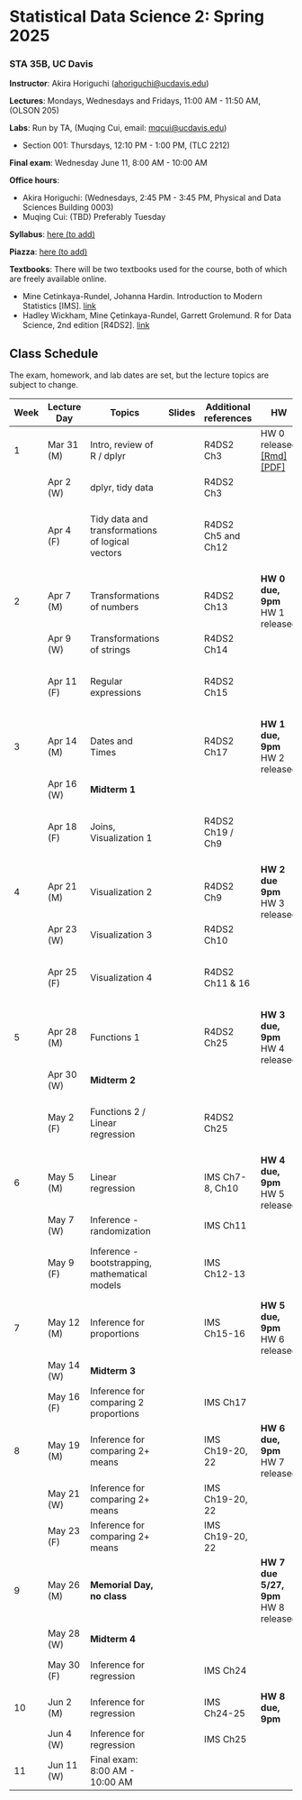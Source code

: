# Statistical Data Science 2: Spring 2025

### STA 35B, UC Davis

**Instructor**: Akira Horiguchi (ahoriguchi@ucdavis.edu)

**Lectures**: Mondays, Wednesdays and Fridays, 11:00 AM - 11:50 AM, (OLSON 205)

**Labs**: Run by TA, (Muqing Cui, email: mqcui@ucdavis.edu)

- Section 001: Thursdays, 12:10 PM - 1:00 PM, (TLC 2212)

**Final exam**: Wednesday June 11, 8:00 AM - 10:00 AM

**Office hours**:

- Akira Horiguchi: (Wednesdays, 2:45 PM - 3:45 PM, Physical and Data Sciences Building 0003)
- Muqing Cui: (TBD) Preferably Tuesday

**Syllabus**: [here (to add)]()

**Piazza**: [here (to add)]()

**Textbooks**:  There will be two textbooks used for the course, both of which are freely available online.  

* Mine Cetinkaya-Rundel, Johanna Hardin.  Introduction to Modern Statistics [IMS].  [link](https://leanpub.com/imstat)
* Hadley Wickham, Mine Çetinkaya-Rundel, Garrett Grolemund. R for Data Science, 2nd edition [R4DS2]. [link](https://r4ds.hadley.nz/)

## Class Schedule

The exam, homework, and lab dates are set, but the lecture topics are subject to change. 

| Week | Lecture Day | Topics                                           | Slides | Additional references | HW                                        | Lab                                             | Notes |
| ---- | ----------- | ------------------------------------------------ | ------ | --------------------- | ----------------------------------------- | ----------------------------------------------- | ----- |
| 1    | Mar 31 (M)  | Intro, review of R / dplyr                       |        | R4DS2 Ch3             | HW 0 released [[Rmd]]() [[PDF]]()         | Lab 0 released                                  |       |
|      | Apr 2 (W)   | dplyr, tidy data                                 |        | R4DS2 Ch3             |                                           |                                                 |       |
|      | Apr 4 (F)   | Tidy data and transformations of logical vectors |        | R4DS2 Ch5 and Ch12    |                                           | **Lab 0 due, 9pm**<br>Lab 1 released<br>[Rmd]() |       |
| 2    | Apr 7 (M)   | Transformations of numbers                       |        | R4DS2 Ch13            | **HW 0 due, 9pm**<br>HW 1 released        |                                                 |       |
|      | Apr 9 (W)   | Transformations of strings                       |        | R4DS2 Ch14            |                                           |                                                 |       |
|      | Apr 11 (F)  | Regular expressions                              |        | R4DS2 Ch15            |                                           | **Lab 1 due, 9pm** <br>Lab 2 released           |       |
| 3    | Apr 14 (M)  | Dates and Times                                  |        | R4DS2 Ch17            | **HW 1 due, 9pm**<br>HW 2 released        |                                                 |       |
|      | Apr 16 (W)  | **Midterm 1**                                    |        |                       |                                           |                                                 |       |
|      | Apr 18 (F)  | Joins, Visualization 1                           |        | R4DS2 Ch19  / Ch9     |                                           | **Lab 2 due, 9pm** <br>Lab 3 released           |       |
| 4    | Apr 21 (M)  | Visualization 2                                  |        | R4DS2 Ch9             | **HW 2 due 9pm**<br>HW 3 released         |                                                 |       |
|      | Apr 23 (W)  | Visualization 3                                  |        | R4DS2 Ch10            |                                           |                                                 |       |
|      | Apr 25 (F)  | Visualization 4                                  |        | R4DS2 Ch11 & 16       |                                           | **Lab 3 due, 9pm** <br>Lab 4 released           |       |
| 5    | Apr 28 (M)  | Functions 1                                      |        | R4DS2 Ch25            | **HW 3 due, 9pm**<br>HW 4 released        |                                                 |       |
|      | Apr 30 (W)  | **Midterm 2**                                    |        |                       |                                           |                                                 |       |
|      | May 2 (F)   | Functions 2 / Linear regression                  |        | R4DS2 Ch25            |                                           | **Lab 4 due, 9pm** <br>Lab 5 released           |       |
| 6    | May 5 (M)   | Linear regression                                |        | IMS Ch7-8, Ch10       | **HW 4 due, 9pm**<br>HW 5 released        |                                                 |       |
|      | May 7 (W)   | Inference - randomization                        |        | IMS Ch11              |                                           |                                                 |       |
|      | May 9 (F)   | Inference - bootstrapping, mathematical models   |        | IMS Ch12-13           |                                           | **Lab 5 due, 9pm** <br>Lab 6 released           |       |
| 7    | May 12 (M)  | Inference for proportions                        |        | IMS Ch15-16           | **HW 5 due, 9pm**<br>HW 6 released        | <br>                                            |       |
|      | May 14 (W)  | **Midterm 3**                                    |        |                       |                                           |                                                 |       |
|      | May 16 (F)  | Inference for comparing 2 proportions            |        | IMS Ch17              |                                           | **Lab 6 due, 9pm**                              |       |
| 8    | May 19 (M)  | Inference for comparing 2+ means                 |        | IMS Ch19-20, 22       | **HW 6 due, 9pm**<br>HW 7 released        |                                                 |       |
|      | May 21 (W)  | Inference for comparing 2+ means                 |        | IMS Ch19-20, 22       |                                           |                                                 |       |
|      | May 23 (F)  | Inference for comparing 2+ means                 |        | IMS Ch19-20, 22       |                                           | Lab 7 released                                  |       |
| 9    | May 26 (M)  | **Memorial Day, no class**                       |        |                       | **HW 7 due 5/27, 9pm**<br>HW 8 released   |                                                 |       |
|      | May 28 (W)  | **Midterm 4**                                    |        |                       |                                           |                                                 |       |
|      | May 30 (F)  | Inference for regression                         |        | IMS Ch24              |                                           | **Lab 7 due, 9pm**                              |       |
| 10   | Jun 2 (M)   | Inference for regression                         |        | IMS Ch24-25           | **HW 8 due, 9pm**                         |                                                 |       |
|      | Jun 4 (W)   | Inference for regression                         |        | IMS Ch25              |                                           |                                                 |       |
| 11   | Jun 11 (W)  | Final exam: 8:00 AM - 10:00 AM                   |        |                       |                                           |                                                 |       |
